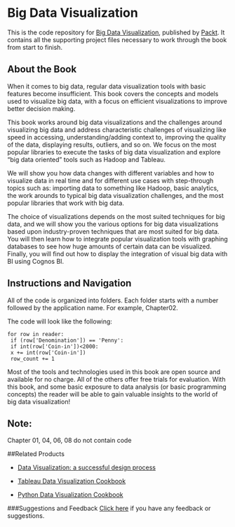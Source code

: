# Big Data Visualization

This is the code repository for [Big Data Visualization](https://www.packtpub.com/big-data-and-business-intelligence/big-data-visualization?utm_source=github&utm_medium=repository&utm_campaign=9781785281945), published by [Packt](https://www.packtpub.com/?utm_source=github). It contains all the supporting project files necessary to work through the book from start to finish.

## About the Book
When it comes to big data, regular data visualization tools with basic features become insufficient. This book covers the concepts and models used to visualize big data, with a focus on efficient visualizations to improve better decision making.

This book works around big data visualizations and the challenges around visualizing big data and address characteristic challenges of visualizing like speed in accessing, understanding/adding context to, improving the quality of the data, displaying results, outliers, and so on. We focus on the most popular libraries to execute the tasks of big data visualization and explore “big data oriented” tools such as Hadoop and Tableau.

We will show you how data changes with different variables and how to visualize data in real time and for different use cases with step-through topics such as: importing data to something like Hadoop, basic analytics, the work arounds to typical big data visualization challenges, and the most popular libraries that work with big data.

The choice of visualizations depends on the most suited techniques for big data, and we will show you the various options for big data visualizations based upon industry-proven techniques that are most suited for big data. You will then learn how to integrate popular visualization tools with graphing databases to see how huge amounts of certain data can be visualized. Finally, you will find out how to display the integration of visual big data with BI using Cognos BI.

## Instructions and Navigation
All of the code is organized into folders. Each folder starts with a number followed by the application name. For example, Chapter02.

The code will look like the following:
```
for row in reader:
 if (row['Denomination']) == 'Penny':
 if int(row['Coin-in'])<2000:
 x += int(row['Coin-in'])
 row_count += 1
```

Most of the tools and technologies used in this book are open source and available for no
charge. All of the others offer free trials for evaluation. With this book, and some basic
exposure to data analysis (or basic programming concepts) the reader will be able to gain
valuable insights to the world of big data visualization!

## Note:
Chapter 01, 04, 06, 08 do not contain code

##Related Products
* [Data Visualization: a successful design process](https://www.packtpub.com/big-data-and-business-intelligence/data-visualization-successful-design-process?utm_source=github&utm_medium=repository&utm_campaign=9781849693462)

* [Tableau Data Visualization Cookbook](https://www.packtpub.com/big-data-and-business-intelligence/tableau-data-visualization-cookbook?utm_source=github&utm_medium=repository&utm_campaign=9781849689786)

* [Python Data Visualization Cookbook](https://www.packtpub.com/big-data-and-business-intelligence/python-data-visualization-cookbook?utm_source=github&utm_medium=repository&utm_campaign=9781782163367)

###Suggestions and Feedback
[Click here](https://docs.google.com/forms/d/e/1FAIpQLSe5qwunkGf6PUvzPirPDtuy1Du5Rlzew23UBp2S-P3wB-GcwQ/viewform) if you have any feedback or suggestions.
